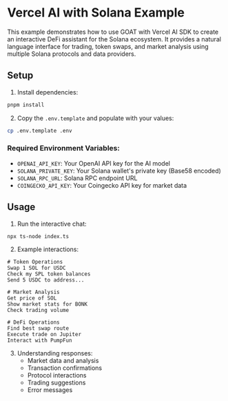 # Vercel AI with Solana Example

This example demonstrates how to use GOAT with Vercel AI SDK to create an interactive DeFi assistant for the Solana ecosystem. It provides a natural language interface for trading, token swaps, and market analysis using multiple Solana protocols and data providers.



## Setup

1. Install dependencies:
```bash
pnpm install
```

2. Copy the `.env.template` and populate with your values:
```bash
cp .env.template .env
```

### Required Environment Variables:
- `OPENAI_API_KEY`: Your OpenAI API key for the AI model
- `SOLANA_PRIVATE_KEY`: Your Solana wallet's private key (Base58 encoded)
- `SOLANA_RPC_URL`: Solana RPC endpoint URL
- `COINGECKO_API_KEY`: Your Coingecko API key for market data



## Usage

1. Run the interactive chat:
```bash
npx ts-node index.ts
```

2. Example interactions:
```
# Token Operations
Swap 1 SOL for USDC
Check my SPL token balances
Send 5 USDC to address...

# Market Analysis
Get price of SOL
Show market stats for BONK
Check trading volume

# DeFi Operations
Find best swap route
Execute trade on Jupiter
Interact with PumpFun
```

3. Understanding responses:
   - Market data and analysis
   - Transaction confirmations
   - Protocol interactions
   - Trading suggestions
   - Error messages
